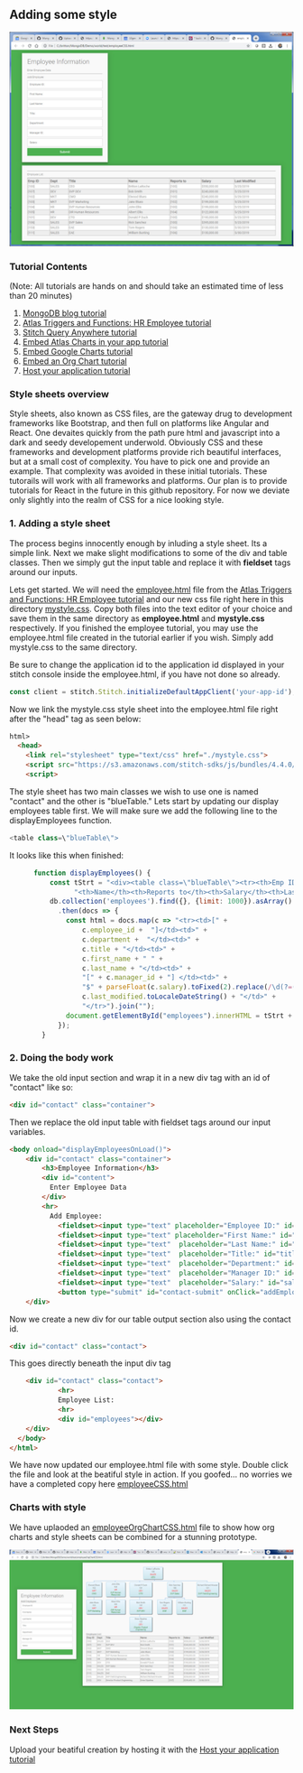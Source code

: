 ## Adding some style
![Style](img/employeestyle.jpg)

### Tutorial Contents 
(Note: All tutorials are hands on and should take an estimated time of less than 20 minutes)
1. [MongoDB blog tutorial](https://docs.mongodb.com/stitch/tutorials/blog-overview/)
2. [Atlas Triggers and Functions: HR Employee tutorial](https://github.com/brittonlaroche/MongoDB-Demos/edit/master/Stitch/employee/)
3. [Stitch Query Anywhere tutorial](https://github.com/brittonlaroche/MongoDB-Demos/edit/master/Stitch/rest)
4. [Embed Atlas Charts in your app tutorial](https://github.com/brittonlaroche/MongoDB-Demos/edit/master/Stitch/charts)
5. [Embed Google Charts tutorial](https://github.com/brittonlaroche/MongoDB-Demos/edit/master/Stitch/charts-google) 
6. [Embed an Org Chart tutorial](https://github.com/brittonlaroche/MongoDB-Demos/edit/master/Stitch/charts-org) 
7. [Host your application tutorial](https://github.com/brittonlaroche/MongoDB-Demos/edit/master/Stitch/hosting) 


### Style sheets overview
Style sheets, also known as CSS files, are the gateway drug to development frameworks like Bootstrap, and then full on platforms like Angular and React. One devaites quickly from the path pure html and javascript into a dark and seedy developement underwold. Obviously CSS and these frameworks and development platforms provide rich beautiful interfaces, but at a small cost of complexity. You have to pick one and provide an example. That complexity was avoided in these initial tutorials. These tutorails will work with all frameworks and platforms. Our plan is to provide tutorials for React in the future in this github repository. For now we deviate only slightly into the realm of CSS for a nice looking style.

### 1. Adding a style sheet
The process begins innocently enough by inluding a style sheet.  Its a simple link.  Next we make slight modifications to some of the div and table classes. Then we simply gut the input table and replace it with __fieldset__ tags around our inputs.   

Lets get started.  We will need the [employee.html](../employee/employee.html) file from the [Atlas Triggers and Functions: HR Employee tutorial](https://github.com/brittonlaroche/MongoDB-Demos/edit/master/Stitch/employee/) and our new css file right here in this directory [mystyle.css](mystyle.css). Copy both files into the text editor of your choice and save them in the same directory as __employee.html__ and __mystyle.css__ respectively.  If you finished the employee tutorial, you may use the employee.html file created in the tutorial earlier if you wish.  Simply add mystyle.css to the same directory. 

Be sure to change the application id to the application id displayed in your stitch console inside the employee.html, if you have not done so already.

```js
const client = stitch.Stitch.initializeDefaultAppClient('your-app-id');
```

Now we link the mystyle.css style sheet into the employee.html file right after the "head" tag as seen below:

```html
html>
  <head>
    <link rel="stylesheet" type="text/css" href="./mystyle.css">
    <script src="https://s3.amazonaws.com/stitch-sdks/js/bundles/4.4.0/stitch.js"></script>
    <script>
```

The style sheet has two main classes we wish to use one is named "contact" and the other is "blueTable."  Lets start by updating our display employees table first. We will make sure we add the following line to the displayEmployees function.

```js
<table class=\"blueTable\">
```

It looks like this when finished:

```js
      function displayEmployees() {
          const tStrt = "<div><table class=\"blueTable\"><tr><th>Emp ID</th><th>Dept</th><th>Title</th>" +
                "<th>Name</th><th>Reports to</th><th>Salary</th><th>Last Modified</th></tr>";
          db.collection('employees').find({}, {limit: 1000}).asArray()
            .then(docs => {
              const html = docs.map(c => "<tr><td>[" +
                  c.employee_id +  "]</td><td>" +
                  c.department +  "</td><td>" +
                  c.title + "</td><td>" +
                  c.first_name + " " +
                  c.last_name + "</td><td>" +
                  "[" + c.manager_id + "] </td><td>" +
                  "$" + parseFloat(c.salary).toFixed(2).replace(/\d(?=(\d{3})+\.)/g, '$&,') + "</td><td>" +
                  c.last_modified.toLocaleDateString() + "</td>" +
                  "</tr>").join("");
              document.getElementById("employees").innerHTML = tStrt + html + "</table></div>";
            });
        }
```

### 2. Doing the body work

We take the old input section and wrap it in a new div tag with an id of "contact" like so:

```html
<div id="contact" class="container">
```

Then we replace the old input table with fieldset tags around our input variables.

```html
<body onload="displayEmployeesOnLoad()">
	<div id="contact" class="container">
		<h3>Employee Information</h3>
		<div id="content">
		  Enter Employee Data
		</div>
		<hr>
		  Add Employee:
			<fieldset><input type="text" placeholder="Employee ID:" id="employee_id"></fieldset>
			<fieldset><input type="text" placeholder="First Name:" id="first_name"></fieldset>
			<fieldset><input type="text"  placeholder="Last Name:" id="last_name"></fieldset>
			<fieldset><input type="text"  placeholder="Title:" id="title"></fieldset>
			<fieldset><input type="text"  placeholder="Department:" id="department"></fieldset>
			<fieldset><input type="text"  placeholder="Manager ID:" id="manager_id"></fieldset>
			<fieldset><input type="text"  placeholder="Salary:" id="salary"></fieldset>
			<button type="submit" id="contact-submit" onClick="addEmployee()">Submit</button>
	</div>
```
Now we create a new div for our table output section also using the contact id.

```html
<div id="contact" class="contact">
```

This goes directly beneath the input div tag

```html
	<div id="contact" class="contact">
      		<hr>
      		Employee List:
      		<hr>
      		<div id="employees"></div>
	</div>
  </body>
</html>
```

We have now updated our employee.html file with some style.  Double click the file and look at the beatiful style in action.  If you goofed... no worries we have a completed copy here [employeeCSS.html](employeeCSS.html)

### Charts with style
We have uplaoded an [employeeOrgChartCSS.html](employeeOrgChartCSS.html) file to show how org charts and style sheets can be combined for a stunning prototype.

![Chart Style](img/chartstyle.jpg)

### Next Steps

Upload your beatiful creation by hosting it with the [Host your application tutorial](https://github.com/brittonlaroche/MongoDB-Demos/edit/master/Stitch/hosting) 

